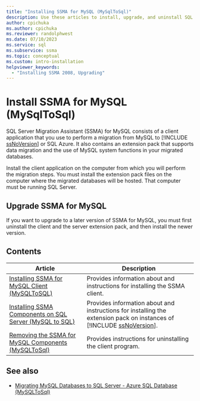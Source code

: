 ```yaml
---
title: "Installing SSMA for MySQL (MySqlToSql)"
description: Use these articles to install, upgrade, and uninstall SQL Server Migration Assistant (SSMA) for MySQL, which includes a client application and extension pack.
author: cpichuka
ms.author: cpichuka
ms.reviewer: randolphwest
ms.date: 07/10/2023
ms.service: sql
ms.subservice: ssma
ms.topic: conceptual
ms.custom: intro-installation
helpviewer_keywords:
  - "Installing SSMA 2008, Upgrading"
---
```

# Install SSMA for MySQL (MySqlToSql)

SQL Server Migration Assistant (SSMA) for MySQL consists of a client application that you use to perform a migration from MySQL to [!INCLUDE [ssNoVersion](../../includes/ssnoversion-md.md)] or SQL Azure. It also contains an extension pack that supports data migration and the use of MySQL system functions in your migrated databases.

Install the client application on the computer from which you will perform the migration steps. You must install the extension pack files on the computer where the migrated databases will be hosted. That computer must be running SQL Server.

## Upgrade SSMA for MySQL

If you want to upgrade to a later version of SSMA for MySQL, you must first uninstall the client and the server extension pack, and then install the newer version.

## Contents

| Article | Description |
| --- | --- |
| [Installing SSMA for MySQL Client (MySQLToSQL)](installing-ssma-for-mysql-client-mysqltosql.md) | Provides information about and instructions for installing the SSMA client. |
| [Installing SSMA Components on SQL Server (MySQL to SQL)](installing-ssma-components-on-sql-server-mysqltosql.md) | Provides information about and instructions for installing the extension pack on instances of [!INCLUDE [ssNoVersion](../../includes/ssnoversion-md.md)]. |
| [Removing the SSMA for MySQL Components (MySQLToSql)](removing-the-ssma-for-mysql-components-mysqltosql.md) | Provides instructions for uninstalling the client program. |

## See also

- [Migrating MySQL Databases to SQL Server - Azure SQL Database (MySQLToSql)](migrating-mysql-databases-to-sql-server-azure-sql-db-mysqltosql.md)
